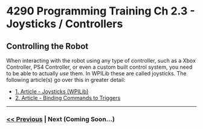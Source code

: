 # 4290 Programming Training Ch 2.3 - Joysticks / Controllers
## Controlling the Robot
When interacting with the robot using any type of controller, such as a Xbox Controller, PS4 Controller, or even a custom built control system, you need to be able to actually *use* them. In WPILib these are called joysticks. The following article(s) go over this in greater detail:
- [1. Article - Joysticks (WPILib)](https://docs.wpilib.org/en/stable/docs/software/basic-programming/joystick.html#)
- [2. Article - Binding Commands to Triggers](https://docs.wpilib.org/en/stable/docs/software/commandbased/binding-commands-to-triggers.html)


---

### [<< Previous](./2_command_subsystems.md) | Next (Coming Soon...)